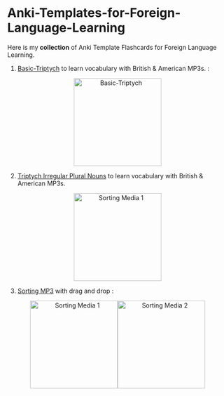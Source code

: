 # Anki-Templates-for-Foreign-Language-Learning

Here is my **collection** of Anki Template Flashcards for Foreign Language Learning.

1. [Basic-Triptych](https://github.com/nidandre/Anki-Templates-for-Foreign-Language-Learning/tree/Basic-Triptych) to learn vocabulary with British & American MP3s. :

<p align="center">
<img src="https://github.com/user-attachments/assets/43e52f9e-0593-4b56-b5e8-623e171ca813" alt="Basic-Triptych" width="200" />
</p>

2. [Triptych Irregular Plural Nouns](https://github.com/nidandre/Anki-Templates-for-Foreign-Language-Learning/blob/Triptych-Irregular-Plural-Nouns) to learn vocabulary with British & American MP3s.

<p align="center">
<img width="200" height="200" alt="Sorting Media 1" src="https://github.com/user-attachments/assets/0649426e-e5db-4d8e-97f4-f40bc00890ac" />
</p>

3. [Sorting MP3](https://github.com/nidandre/Anki-Templates-for-Foreign-Language-Learning/tree/Sorting-with-Media) with drag and drop :

<p align="center">
<img width="200" height="200" alt="Sorting Media 1" src="https://github.com/user-attachments/assets/817b4656-4cb8-4690-8876-0ba6d91500ee" /><img width="200" height="200" alt="Sorting Media 2" src="https://github.com/user-attachments/assets/3f5c222a-cde5-4a5e-a14d-0a4cd2126b8c" />
</p>

